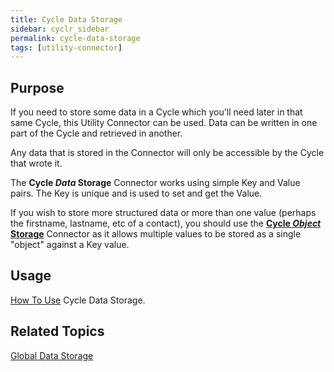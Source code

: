 ```yaml
---
title: Cycle Data Storage
sidebar: cyclr_sidebar
permalink: cycle-data-storage
tags: [utility-connector]
---
```


## Purpose

If you need to store some data in a Cycle which you'll need later in that same Cycle, this Utility Connector can be used.  Data can be written in one part of the Cycle and retrieved in another.

Any data that is stored in the Connector will only be accessible by the Cycle that wrote it.

The **Cycle *Data* Storage** Connector works using simple Key and Value pairs.  The Key is unique and is used to set and get the Value.

If you wish to store more structured data or more than one value (perhaps the firstname, lastname, etc of a contact), you should use the **[Cycle *Object* Storage](./cycle-object-storage)** Connector as it allows multiple values to be stored as a single "object" against a Key value.

## Usage

[How To Use](./data-storage-usage) Cycle Data Storage.

## Related Topics

[Global Data Storage](./global-data-storage) 
